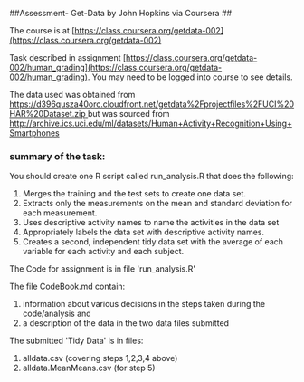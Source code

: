 ##Assessment- Get-Data by John Hopkins via Coursera ##

The course is at [https://class.coursera.org/getdata-002](https://class.coursera.org/getdata-002)

Task described in assignment [https://class.coursera.org/getdata-002/human_grading](https://class.coursera.org/getdata-002/human_grading). You may need to be logged into course to see details.

The data used was obtained from [https://d396qusza40orc.cloudfront.net/getdata%2Fprojectfiles%2FUCI%20HAR%20Dataset.zip ](https://d396qusza40orc.cloudfront.net/getdata%2Fprojectfiles%2FUCI%20HAR%20Dataset.zip ) but was sourced from [http://archive.ics.uci.edu/ml/datasets/Human+Activity+Recognition+Using+Smartphones ](http://archive.ics.uci.edu/ml/datasets/Human+Activity+Recognition+Using+Smartphones )


### summary of the task: ###

You should create one R script called run_analysis.R that does the following:

1. Merges the training and the test sets to create one data set.
2. Extracts only the measurements on the mean and standard deviation for each measurement. 
3. Uses descriptive activity names to name the activities in the data set
4. Appropriately labels the data set with descriptive activity names. 
5. Creates a second, independent tidy data set with the average of each variable for each activity and each subject. 

The Code for assignment is in file 'run_analysis.R'



The file CodeBook.md contain:

1. information about various decisions in the steps taken during the code/analysis and 
2. a description of the data in the two data files submitted

The submitted 'Tidy Data' is in files:

1. alldata.csv (covering steps 1,2,3,4 above)
2. alldata.MeanMeans.csv (for step 5)



